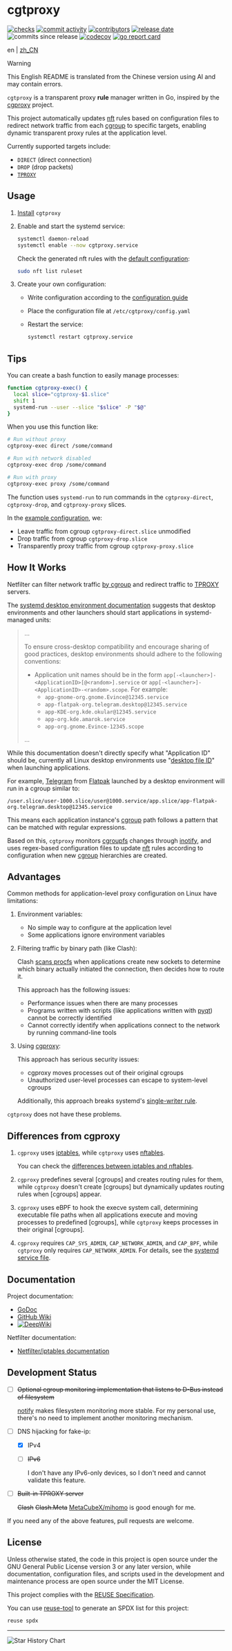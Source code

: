 <!--
SPDX-FileCopyrightText: 2025 Chen Linxuan <me@black-desk.cn>

SPDX-License-Identifier: MIT
-->

# cgtproxy

[![checks][badge-shields-io-checks]][actions]
[![commit activity][badge-shields-io-commit-activity]][commits]
[![contributors][badge-shields-io-contributors]][contributors]
[![release date][badge-shields-io-release-date]][releases]
![commits since release][badge-shields-io-commits-since-release]
[![codecov][badge-shields-io-codecov]][codecov]
[![go report card][badge-go-report-card]][go-report-card]

[badge-shields-io-checks]:
  https://img.shields.io/github/check-runs/black-desk/cgtproxy/master
[actions]: https://github.com/black-desk/cgtproxy/actions
[badge-shields-io-commit-activity]:
  https://img.shields.io/github/commit-activity/w/black-desk/cgtproxy/master
[commits]: https://github.com/black-desk/cgtproxy/commits/master
[badge-shields-io-contributors]:
  https://img.shields.io/github/contributors/black-desk/cgtproxy
[contributors]: https://github.com/black-desk/cgtproxy/graphs/contributors
[badge-shields-io-release-date]:
  https://img.shields.io/github/release-date/black-desk/cgtproxy
[releases]: https://github.com/black-desk/cgtproxy/releases
[badge-shields-io-commits-since-release]:
  https://img.shields.io/github/commits-since/black-desk/cgtproxy/latest
[badge-shields-io-codecov]:
  https://codecov.io/github/black-desk/cgtproxy/graph/badge.svg?token=6TSVGQ4L9X
[codecov]: https://codecov.io/github/black-desk/cgtproxy
[badge-go-report-card]:
  https://goreportcard.com/badge/github.com/black-desk/cgtproxy
[go-report-card]: https://goreportcard.com/report/github.com/black-desk/cgtproxy

en | [zh_CN](README.zh_CN.md)

<!-- Do not remove this warning when updating documentation -->

> [!WARNING]
>
> This English README is translated from the Chinese version using AI and may
> contain errors.

`cgtproxy` is a transparent proxy **rule** manager written in Go, inspired by
the [cgproxy] project.

This project automatically updates [nft] rules based on configuration files to
redirect network traffic from each [cgroup] to specific targets, enabling
dynamic transparent proxy rules at the application level.

[nft]: https://www.netfilter.org/projects/nftables/manpage.html
[cgproxy]: https://github.com/springzfx/cgproxy
[cgroup]: https://man7.org/linux/man-pages/man7/cgroups.7.html

Currently supported targets include:

- `DIRECT` (direct connection)
- `DROP` (drop packets)
- [`TPROXY`][TPROXY]

[TPROXY]: https://www.infradead.org/~mchehab/kernel_docs/networking/tproxy.html

## Usage

1. [Install](./docs/install.md) `cgtproxy`

2. Enable and start the systemd service:

   ```bash
   systemctl daemon-reload
   systemctl enable --now cgtproxy.service
   ```

   Check the generated nft rules with the [default configuration]:

   ```bash
   sudo nft list ruleset
   ```

3. Create your own configuration:
   - Write configuration according to the [configuration guide]
   - Place the configuration file at `/etc/cgtproxy/config.yaml`
   - Restart the service:

     ```bash
     systemctl restart cgtproxy.service
     ```

[default configuration]:
  https://pkg.go.dev/github.com/black-desk/cgtproxy/pkg/cgtproxy/config#pkg-constants
[configuration guide]: ./docs/configuration.md

## Tips

You can create a bash function to easily manage processes:

```bash
function cgtproxy-exec() {
  local slice="cgtproxy-$1.slice"
  shift 1
  systemd-run --user --slice "$slice" -P "$@"
}
```

When you use this function like:

```bash
# Run without proxy
cgtproxy-exec direct /some/command

# Run with network disabled
cgtproxy-exec drop /some/command

# Run with proxy
cgtproxy-exec proxy /some/command
```

The function uses `systemd-run` to run commands in the `cgtproxy-direct`,
`cgtproxy-drop`, and `cgtproxy-proxy` slices.

In the [example configuration], we:

- Leave traffic from cgroup `cgtproxy-direct.slice` unmodified
- Drop traffic from cgroup `cgtproxy-drop.slice`
- Transparently proxy traffic from cgroup `cgtproxy-proxy.slice`

[example configuration]: ./misc/config/example.yaml

## How It Works

Netfilter can filter network traffic [by cgroup] and redirect traffic to
[TPROXY] servers.

[by cgroup]: https://www.spinics.net/lists/netfilter/msg60360.html

The [systemd desktop environment documentation] suggests that desktop
environments and other launchers should start applications in systemd-managed
units:

[systemd desktop environment documentation]:
  https://systemd.io/DESKTOP_ENVIRONMENTS/

> ...
>
> To ensure cross-desktop compatibility and encourage sharing of good practices,
> desktop environments should adhere to the following conventions:
>
> - Application unit names should be in the form
>   `app[-<launcher>]-<ApplicationID>[@<random>].service` or
>   `app[-<launcher>]-<ApplicationID>-<random>.scope`. For example:
>   - `app-gnome-org.gnome.Evince@12345.service`
>   - `app-flatpak-org.telegram.desktop@12345.service`
>   - `app-KDE-org.kde.okular@12345.service`
>   - `app-org.kde.amarok.service`
>   - `app-org.gnome.Evince-12345.scope`
>
> ...

While this documentation doesn't directly specify what "Application ID" should
be, currently all Linux desktop environments use "[desktop file ID]" when
launching applications.

[desktop file ID]:
  https://specifications.freedesktop.org/desktop-entry-spec/latest/file-naming.html#desktop-file-id

For example, [Telegram] from [Flatpak] launched by a desktop environment will
run in a cgroup similar to:

[Telegram]: https://github.com/telegramdesktop/tdesktop
[Flatpak]: https://github.com/flatpak/flatpak

```plaintext
/user.slice/user-1000.slice/user@1000.service/app.slice/app-flatpak-org.telegram.desktop@12345.service
```

This means each application instance's [cgroup] path follows a pattern that can
be matched with regular expressions.

Based on this, `cgtproxy` monitors [cgroupfs][cgroup] changes through [inotify],
and uses regex-based configuration files to update [nft] rules according to
configuration when new [cgroup] hierarchies are created.

[inotify]: https://man7.org/linux/man-pages/man7/inotify.7.html

## Advantages

Common methods for application-level proxy configuration on Linux have
limitations:

1. Environment variables:
   - No simple way to configure at the application level
   - Some applications ignore environment variables

2. Filtering traffic by binary path (like Clash):

   Clash [scans procfs][clash-procfs] when applications create new sockets to
   determine which binary actually initiated the connection, then decides how to
   route it.

   [clash-procfs]:
     https://github.com/Dreamacro/clash/blob/4d66da2277ddaf41f83bd889b064c0a584f7a8ad/component/process/process_linux.go#L129

   This approach has the following issues:
   - Performance issues when there are many processes
   - Programs written with scripts (like applications written with [pyqt])
     cannot be correctly identified
   - Cannot correctly identify when applications connect to the network by
     running command-line tools

   [pyqt]: https://doc.qt.io/qtforpython-6/

3. Using [cgproxy]:

   This approach has serious security issues:
   - cgproxy moves processes out of their original cgroups
   - Unauthorized user-level processes can escape to system-level cgroups

   Additionally, this approach breaks systemd's [single-writer rule].

   [single-writer rule]:
     https://systemd.io/CGROUP_DELEGATION#two-key-design-rules

`cgtproxy` does not have these problems.

## Differences from cgproxy

1. `cgproxy` uses [iptables], while `cgtproxy` uses [nftables].

   You can check the [differences between iptables and
   nftables][nftables_differences_with_iptables].

   [iptables]: https://linux.die.net/man/8/iptables
   [nftables]: https://wiki.archlinux.org/title/Nftables
   [nftables_differences_with_iptables]:
     https://wiki.nftables.org/wiki-nftables/index.php/Main_differences_with_iptables

2. `cgproxy` predefines several [cgroups] and creates routing rules for them,
   while `cgtproxy` doesn't create [cgroups] but dynamically updates routing
   rules when [cgroups] appear.

3. `cgproxy` uses eBPF to hook the execve system call, determining executable
   file paths when all applications execute and moving processes to predefined
   [cgroups], while `cgtproxy` keeps processes in their original [cgroups].

4. `cgproxy` requires `CAP_SYS_ADMIN`, `CAP_NETWORK_ADMIN`, and `CAP_BPF`, while
   `cgtproxy` only requires `CAP_NETWORK_ADMIN`. For details, see the [systemd
   service file].

[systemd service file]:
  https://github.com/search?q=repo%3Ablack-desk%2Fcgtproxy%20CapabilityBoundingSet&type=code

## Documentation

Project documentation:

- [GoDoc][godoc]
- [GitHub Wiki][github-wiki]
- [![DeepWiki][badge-deepwiki]][deepwiki]

[godoc]: https://pkg.go.dev/github.com/black-desk/cgtproxy
[github-wiki]: https://github.com/black-desk/cgtproxy/wiki
[badge-deepwiki]: https://deepwiki.com/badge.svg
[deepwiki]: https://deepwiki.com/black-desk/cgtproxy

Netfilter documentation:

- [Netfilter/iptables documentation][netfilter-documentation]

[netfilter-documentation]: https://www.netfilter.org/documentation/index.html

## Development Status

- [ ] ~~Optional cgroup monitoring implementation that listens to D-Bus instead
      of filesystem~~

  [notify](https://github.com/rjeczalik/notify) makes filesystem monitoring more
  stable. For my personal use, there's no need to implement another monitoring
  mechanism.

- [ ] DNS hijacking for fake-ip:
  - [x] IPv4
  - [ ] ~~IPv6~~

    I don't have any IPv6-only devices, so I don't need and cannot validate this
    feature.

- [ ] ~~Built-in TPROXY server~~

  ~~Clash~~ ~~Clash.Meta~~
  [MetaCubeX/mihomo](https://github.com/MetaCubeX/mihomo) is good enough for me.

If you need any of the above features, pull requests are welcome.

## License

Unless otherwise stated, the code in this project is open source under the GNU
General Public License version 3 or any later version, while documentation,
configuration files, and scripts used in the development and maintenance process
are open source under the MIT License.

This project complies with the [REUSE Specification].

You can use [reuse-tool](https://github.com/fsfe/reuse-tool) to generate an SPDX
list for this project:

```bash
reuse spdx
```

[REUSE Specification]: https://reuse.software/spec-3.3/

---

<!-- markdownlint-disable -->
<picture>
  <source
    media="(prefers-color-scheme: dark)"
    srcset="
      https://api.star-history.com/svg?repos=black-desk/cgtproxy&type=Date&theme=dark
    "
  />
  <source
    media="(prefers-color-scheme: light)"
    srcset="
      https://api.star-history.com/svg?repos=black-desk/cgtproxy&type=Date
    "
  />
  <img
    alt="Star History Chart"
    src="https://api.star-history.com/svg?repos=black-desk/cgtproxy&type=Date"
  />
</picture>
